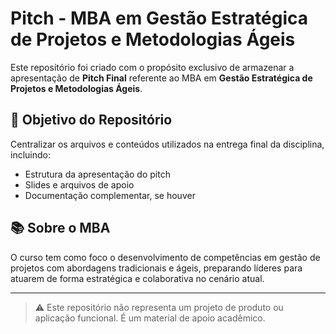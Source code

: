 # Pitch - MBA em Gestão Estratégica de Projetos e Metodologias Ágeis

Este repositório foi criado com o propósito exclusivo de armazenar a apresentação de **Pitch Final** referente ao MBA em **Gestão Estratégica de Projetos e Metodologias Ágeis**.

## 🎯 Objetivo do Repositório

Centralizar os arquivos e conteúdos utilizados na entrega final da disciplina, incluindo:

- Estrutura da apresentação do pitch
- Slides e arquivos de apoio
- Documentação complementar, se houver

## 📚 Sobre o MBA

O curso tem como foco o desenvolvimento de competências em gestão de projetos com abordagens tradicionais e ágeis, preparando líderes para atuarem de forma estratégica e colaborativa no cenário atual.

---

> ⚠️ Este repositório não representa um projeto de produto ou aplicação funcional. É um material de apoio acadêmico.

